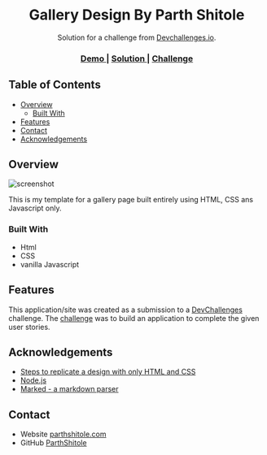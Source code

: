 <!-- Please update value in the {}  -->

<h1 align="center">Gallery Design By Parth Shitole</h1>

<div align="center">
   Solution for a challenge from  <a href="http://devchallenges.io" target="_blank">Devchallenges.io</a>.
</div>

<div align="center">
  <h3>
    <a href="https://parthshitoleprojects-gallerydesign.netlify.app">
      Demo
    </a>
    <span> | </span>
    <a href="https://github.com/ParthShitole/MyGalleryChallenge">
      Solution
    </a>
    <span> | </span>
    <a href="https://devchallenges.io/challenges/gcbWLxG6wdennelX7b8I">
      Challenge
    </a>
  </h3>
</div>

<!-- TABLE OF CONTENTS -->

## Table of Contents

- [Overview](#overview)
  - [Built With](#built-with)
- [Features](#features)
- [Contact](#contact)
- [Acknowledgements](#acknowledgements)

<!-- OVERVIEW -->

## Overview

![screenshot](demo_photo.png)

This is my template for a gallery page built entirely using HTML, CSS ans Javascript only.



### Built With

<!-- This section should list any major frameworks that you built your project using. Here are a few examples.-->

- Html
- CSS
- vanilla Javascript

## Features

<!-- List the features of your application or follow the template. Don't share the figma file here :) -->

This application/site was created as a submission to a [DevChallenges](https://devchallenges.io/challenges) challenge. The [challenge](https://devchallenges.io/challenges/gcbWLxG6wdennelX7b8I) was to build an application to complete the given user stories.


## Acknowledgements

<!-- This section should list any articles or add-ons/plugins that helps you to complete the project. This is optional but it will help you in the future. For exmpale -->

- [Steps to replicate a design with only HTML and CSS](https://devchallenges-blogs.web.app/how-to-replicate-design/)
- [Node.js](https://nodejs.org/)
- [Marked - a markdown parser](https://github.com/chjj/marked)

## Contact

- Website [parthshitole.com](https://parthshitole.netlify.app)
- GitHub [ParthShitole](https://github.com/ParthShitole)
